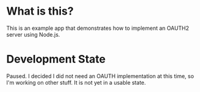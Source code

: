 # What is this?

This is an example app that demonstrates how to implement an OAUTH2 server using Node.js. 

# Development State

Paused.  I decided I did not need an OAUTH implementation at this time, so I'm working on other stuff.  It is not yet in a usable state.